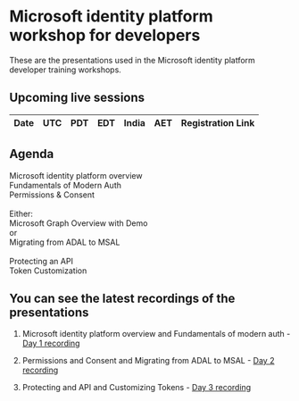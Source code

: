 # Microsoft identity platform workshop for developers

These are the presentations used in the Microsoft identity platform developer training workshops. 

## Upcoming live sessions  

**Date**|**UTC**|**PDT**|**EDT**|**India**|**AET**|**Registration Link**
:-----:|:-----:|:-----:|:-----:|:-----:|:-----:|:-----:


## Agenda

Microsoft identity platform overview<br>
Fundamentals of Modern Auth<br>
Permissions & Consent<br>
<br>
Either:<br> 
    Microsoft Graph Overview with Demo<br>
or<br>
    Migrating from ADAL to MSAL<br>
<br>
Protecting an API<br>
Token Customization<br>

## You can see the latest recordings of the presentations

1. Microsoft identity platform overview and Fundamentals of modern auth - [Day 1 recording](https://youtu.be/aNyBO5W4uUQ)

2. Permissions and Consent and Migrating from ADAL to MSAL  - [Day 2 recording](https://youtu.be/OfxJeQbwhXE) 

3. Protecting and API and Customizing Tokens - [Day 3 recording](https://youtu.be/tZ2120eUZ8A)

